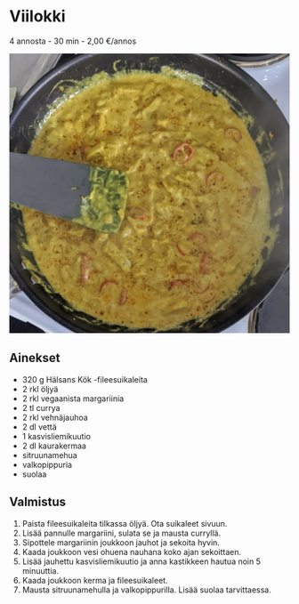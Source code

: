 # Viilokki
4 annosta - 30 min - 2,00 €/annos

![Ruokakuva](https://raw.githubusercontent.com/sjaks/cookbook/master/.pic/viilokki.png)

## Ainekset
- 320 g Hälsans Kök -fileesuikaleita
- 2 rkl öljyä
- 2 rkl vegaanista margariinia
- 2 tl currya
- 2 rkl vehnäjauhoa
- 2 dl vettä
- 1 kasvisliemikuutio
- 2 dl kaurakermaa
- sitruunamehua
- valkopippuria
- suolaa

## Valmistus
1. Paista fileesuikaleita tilkassa öljyä. Ota suikaleet sivuun.
2. Lisää pannulle margariini, sulata se ja mausta curryllä.
3. Sipottele margariinin joukkoon jauhot ja sekoita hyvin.
4. Kaada joukkoon vesi ohuena nauhana koko ajan sekoittaen.
5. Lisää jauhettu kasvisliemikuutio ja anna kastikkeen hautua noin 5 minuuttia.
6. Kaada joukkoon kerma ja fileesuikaleet.
7. Mausta sitruunamehulla ja valkopippurilla. Lisää suolaa tarvittaessa.
